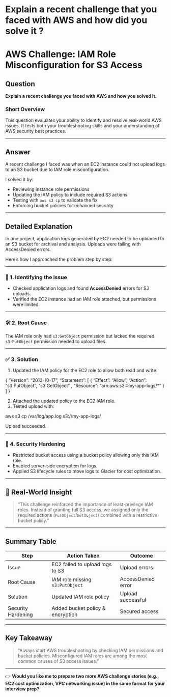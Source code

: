 # Explain a recent challenge that you faced with AWS and how did you solve it ?

# AWS Challenge: IAM Role Misconfiguration for S3 Access

## Question

**Explain a recent challenge you faced with AWS and how you solved it.**

### Short Overview

This question evaluates your ability to identify and resolve real-world AWS issues. It tests both your troubleshooting skills and your understanding of AWS security best practices.

---

## Answer

A recent challenge I faced was when an EC2 instance could not upload logs to an S3 bucket due to IAM role misconfiguration.

I solved it by:
- Reviewing instance role permissions
- Updating the IAM policy to include required S3 actions
- Testing with `aws s3 cp` to validate the fix
- Enforcing bucket policies for enhanced security

---

## Detailed Explanation

In one project, application logs generated by EC2 needed to be uploaded to an S3 bucket for archival and analysis. Uploads were failing with AccessDenied errors.

Here’s how I approached the problem step by step:

---

### 🔎 1. Identifying the Issue

- Checked application logs and found **AccessDenied** errors for S3 uploads.
- Verified the EC2 instance had an IAM role attached, but permissions were limited.

---

### 🛠️ 2. Root Cause

The IAM role only had `s3:GetObject` permission but lacked the required `s3:PutObject` permission needed to upload files.

---

### ✅ 3. Solution

1. Updated the IAM policy for the EC2 role to allow both read and write:

{ “Version”: “2012-10-17”, “Statement”: [ { “Effect”: “Allow”, “Action”:  “s3:PutObject”, “s3:GetObject” , “Resource”: “arn:aws:s3:::my-app-logs/*” } ] }


2. Attached the updated policy to the EC2 IAM role.
3. Tested upload with:


aws s3 cp /var/log/app.log s3://my-app-logs/


Upload succeeded.

---

### 🔐 4. Security Hardening

- Restricted bucket access using a bucket policy allowing only this IAM role.
- Enabled server-side encryption for logs.
- Applied S3 lifecycle rules to move logs to Glacier for cost optimization.

---

## 🧠 Real-World Insight

> “This challenge reinforced the importance of least-privilege IAM roles. Instead of granting full S3 access, we assigned only the required actions (`PutObject`/`GetObject`) combined with a restrictive bucket policy.”

---

## Summary Table

| Step               | Action Taken                        | Outcome           |
|--------------------|-----------------------------------|-------------------|
| Issue              | EC2 failed to upload logs to S3   | Upload errors     |
| Root Cause         | IAM role missing `s3:PutObject`   | AccessDenied error |
| Solution           | Updated IAM role policy            | Upload successful  |
| Security Hardening | Added bucket policy & encryption  | Secured access     |

---

## Key Takeaway

> “Always start AWS troubleshooting by checking IAM permissions and bucket policies. Misconfigured IAM roles are among the most common causes of S3 access issues.”

---

👉 **Would you like me to prepare two more AWS challenge stories (e.g., EC2 cost optimization, VPC networking issue) in the same format for your interview prep?**

